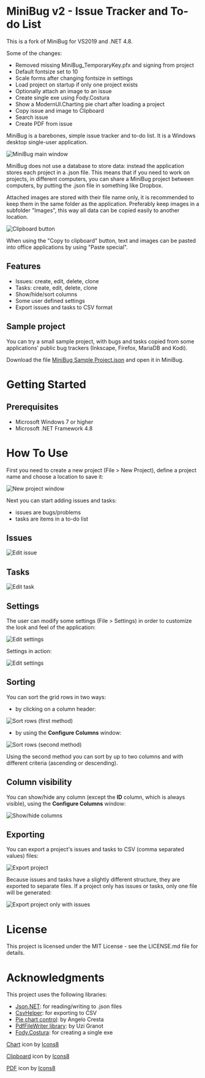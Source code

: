 # MiniBug v2 - Issue Tracker and To-do List

This is a fork of MiniBug for VS2019 and .NET 4.8.

Some of the changes:
- Removed missing MiniBug_TemporaryKey.pfx and signing from project
- Default fontsize set to 10
- Scale forms after changing fontsize in settings
- Load project on startup if only one project exists
- Optionally attach an image to an issue
- Create single exe using Fody.Costura
- Show a ModernUI.Charting pie chart after loading a project
- Copy issue and image to Clipboard
- Search issue
- Create PDF from issue



MiniBug is a barebones, simple issue tracker and to-do list. It is a Windows desktop single-user application.

<img src="Screenshots/main-window.png" alt="MiniBug main window">

MiniBug does not use a database to store data: instead the application stores each project in a .json file. This means that if you need to work on projects, in different computers, you can share a MiniBug project between computers, by putting the .json file in something like Dropbox.

Attached images are stored with their file name only, it is recommended to keep them in the same folder as the application.
Preferably keep images in a subfolder "Images", this way all data can be copied easily to another location.

<img src="MiniBug/Resources/Clipboard_64x64.png" alt="Clipboard button">

When using the "Copy to clipboard" button, text and images can be pasted into office applications by using "Paste special".

## Features

- Issues: create, edit, delete, clone
- Tasks: create, edit, delete, clone
- Show/hide/sort columns
- Some user defined settings
- Export issues and tasks to CSV format

## Sample project

You can try a small sample project, with bugs and tasks copied from some applications' public bug trackers (Inkscape, Firefox, MariaDB and Kodi).

Download the file <a href="MiniBug Sample Project.json">MiniBug Sample Project.json</a> and open it in MiniBug.

# Getting Started

## Prerequisites

- Microsoft Windows 7 or higher
- Microsoft .NET Framework 4.8

# How To Use

First you need to create a new project (File > New Project), define a project name and choose a location to save it:

<img src="Screenshots/new-project.png" alt="New project window">

Next you can start adding issues and tasks:
- issues are bugs/problems
- tasks are items in a to-do list

## Issues

<img src="Screenshots/issue.png" alt="Edit issue">


## Tasks

<img src="Screenshots/task.png" alt="Edit task">

## Settings

The user can modify some settings (File > Settings) in order to customize the look and feel of the application:

<img src="Screenshots/settings.png" alt="Edit settings">

Settings in action:

<img src="Screenshots/settings.gif" alt="Edit settings">

## Sorting

You can sort the grid rows in two ways:

- by clicking on a column header:

<img src="Screenshots/sort1.gif" alt="Sort rows (first method)">

- by using the **Configure Columns** window:

<img src="Screenshots/sort2.gif" alt="Sort rows (second method)">

Using the second method you can sort by up to two columns and with different criteria (ascending or descending).

## Column visibility

You can show/hide any column (except the **ID** column, which is always visible), using the **Configure Columns** window:

<img src="Screenshots/visible-columns.gif" alt="Show/hide columns">

## Exporting

You can export a project's issues and tasks to CSV (comma separated values) files:

<img src="Screenshots/export.png" alt="Export project">

Because issues and tasks have a slightly different structure, they are exported to separate files. If a project only has issues or tasks, only one file will be generated:

<img src="Screenshots/export2.png" alt="Export project only with issues">

# License

This project is licensed under the MIT License - see the LICENSE.md file for details.

# Acknowledgments

This project uses the following libraries:

- <a href="https://www.newtonsoft.com/json">Json.NET</a>: for reading/writing to .json files
- <a href="https://joshclose.github.io/CsvHelper/">CsvHelper</a>: for exporting to CSV
- <a href="https://www.codeproject.com/Articles/5299801/A-Control-to-Display-Pie-and-Doughtnut-Charts-with">Pie chart control</a>: by Angelo Cresta
- <a href="https://www.codeproject.com/Articles/570682/PDF-File-Writer-Csharp-Class-Library-Version-2-0-0">PdfFileWriter library</a>: by Uzi Granot
- <a href="https://github.com/Fody/Costura">Fody.Costura</a>: for creating a single exe

<a target="_blank" href="https://icons8.com/icon/EQ4HGAcEI0hH/chart">Chart</a> icon by <a target="_blank" href="https://icons8.com">Icons8</a>

<a target="_blank" href="https://icons8.com/icon/9u9JUlsiUlgh/clipboard">Clipboard</a> icon by <a target="_blank" href="https://icons8.com">Icons8</a>

<a target="_blank" href="https://icons8.com/icon/57857/pdf">PDF</a> icon by <a target="_blank" href="https://icons8.com">Icons8</a>